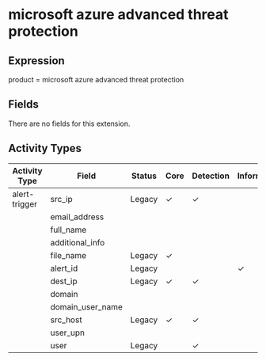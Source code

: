 microsoft azure advanced threat protection
==========================================

Expression
----------

product = microsoft azure advanced threat protection

Fields
------

There are no fields for this extension.

Activity Types
--------------

| Activity Type | Field            | Status | Core     | Detection | Informational |
| ------------- | ---------------- | ------ | -------- | --------- | ------------- |
| alert-trigger | src_ip           | Legacy | &#10003; | &#10003;  |               |
|               | email_address    |        |          |           |               |
|               | full_name        |        |          |           |               |
|               | additional_info  |        |          |           |               |
|               | file_name        | Legacy | &#10003; |           |               |
|               | alert_id         | Legacy |          |           | &#10003;      |
|               | dest_ip          | Legacy | &#10003; | &#10003;  |               |
|               | domain           |        |          |           |               |
|               | domain_user_name |        |          |           |               |
|               | src_host         | Legacy | &#10003; | &#10003;  |               |
|               | user_upn         |        |          |           |               |
|               | user             | Legacy |          | &#10003;  |               |

